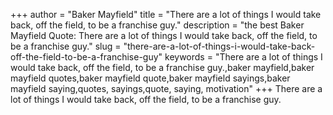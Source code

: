 +++
author = "Baker Mayfield"
title = "There are a lot of things I would take back, off the field, to be a franchise guy."
description = "the best Baker Mayfield Quote: There are a lot of things I would take back, off the field, to be a franchise guy."
slug = "there-are-a-lot-of-things-i-would-take-back-off-the-field-to-be-a-franchise-guy"
keywords = "There are a lot of things I would take back, off the field, to be a franchise guy.,baker mayfield,baker mayfield quotes,baker mayfield quote,baker mayfield sayings,baker mayfield saying,quotes, sayings,quote, saying, motivation"
+++
There are a lot of things I would take back, off the field, to be a franchise guy.
